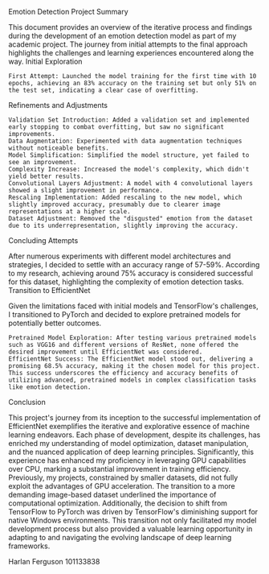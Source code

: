 Emotion Detection Project Summary

This document provides an overview of the iterative process and findings during the development of an emotion detection model as part of my academic project. The journey from initial attempts to the final approach highlights the challenges and learning experiences encountered along the way.
Initial Exploration

    First Attempt: Launched the model training for the first time with 10 epochs, achieving an 83% accuracy on the training set but only 51% on the test set, indicating a clear case of overfitting.

Refinements and Adjustments

    Validation Set Introduction: Added a validation set and implemented early stopping to combat overfitting, but saw no significant improvements.
    Data Augmentation: Experimented with data augmentation techniques without noticeable benefits.
    Model Simplification: Simplified the model structure, yet failed to see an improvement.
    Complexity Increase: Increased the model's complexity, which didn't yield better results.
    Convolutional Layers Adjustment: A model with 4 convolutional layers showed a slight improvement in performance.
    Rescaling Implementation: Added rescaling to the new model, which slightly improved accuracy, presumably due to clearer image representations at a higher scale.
    Dataset Adjustment: Removed the "disgusted" emotion from the dataset due to its underrepresentation, slightly improving the accuracy.

Concluding Attempts

After numerous experiments with different model architectures and strategies, I decided to settle with an accuracy range of 57-59%. According to my research, achieving around 75% accuracy is considered successful for this dataset, highlighting the complexity of emotion detection tasks.
Transition to EfficientNet

Given the limitations faced with initial models and TensorFlow's challenges, I transitioned to PyTorch and decided to explore pretrained models for potentially better outcomes.

    Pretrained Model Exploration: After testing various pretrained models such as VGG16 and different versions of ResNet, none offered the desired improvement until EfficientNet was considered.
    EfficientNet Success: The EfficientNet model stood out, delivering a promising 68.5% accuracy, making it the chosen model for this project. This success underscores the efficiency and accuracy benefits of utilizing advanced, pretrained models in complex classification tasks like emotion detection.

Conclusion

This project's journey from its inception to the successful implementation of EfficientNet exemplifies the iterative and explorative essence of machine learning endeavors. Each phase of development, despite its challenges, has enriched my understanding of model optimization, dataset manipulation, and the nuanced application of deep learning principles. Significantly, this experience has enhanced my proficiency in leveraging GPU capabilities over CPU, marking a substantial improvement in training efficiency. Previously, my projects, constrained by smaller datasets, did not fully exploit the advantages of GPU acceleration. The transition to a more demanding image-based dataset underlined the importance of computational optimization. Additionally, the decision to shift from TensorFlow to PyTorch was driven by TensorFlow's diminishing support for native Windows environments. This transition not only facilitated my model development process but also provided a valuable learning opportunity in adapting to and navigating the evolving landscape of deep learning frameworks.

Harlan Ferguson
101133838